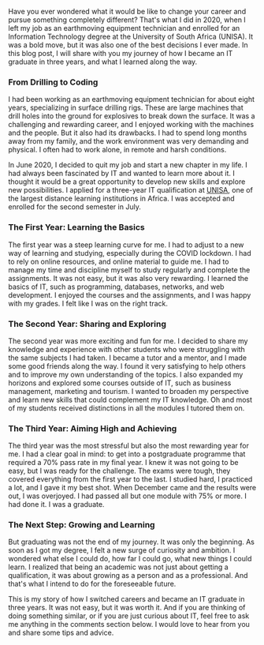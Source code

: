 Have you ever wondered what it would be like to change your career and pursue something completely different? That's
what I did in 2020, when I left my job as an earthmoving equipment technician and enrolled for an Information Technology
degree at the University of South Africa (UNISA). It was a bold move, but it was also one of the best decisions I ever
made. In this blog post, I will share with you my journey of how I became an IT graduate in three years, and what I
learned along the way.

### From Drilling to Coding

I had been working as an earthmoving equipment technician for about eight years, specializing in surface drilling rigs.
These are large machines that drill holes into the ground for explosives to break down the surface. It was a challenging
and rewarding career, and I enjoyed working with the machines and the people. But it also had its drawbacks. I had to
spend long months away from my family, and the work environment was very demanding and physical. I often had to work
alone, in remote and harsh conditions.

In June 2020, I decided to quit my job and start a new chapter in my life. I had always been fascinated by IT and wanted
to learn more about it. I thought it would be a great opportunity to develop new skills and explore new possibilities. I
applied for a three-year IT qualification at [UNISA](https://www.unisa.ac.za), one of the largest distance learning
institutions in Africa. I was
accepted and enrolled for the second semester in July.

### The First Year: Learning the Basics

The first year was a steep learning curve for me. I had to adjust to a new way of learning and studying, especially
during the COVID lockdown. I had to rely on online resources, and online material to guide me. I
had to manage my time and discipline myself to study regularly and complete the assignments. It was not easy, but it was
also very rewarding. I learned the basics of IT, such as programming, databases, networks, and web development. I
enjoyed the courses and the assignments, and I was happy with my grades. I felt like I was on the right track.

### The Second Year: Sharing and Exploring

The second year was more exciting and fun for me. I decided to share my knowledge and experience with other students who
were struggling with the same subjects I had taken. I became a tutor and a mentor, and I made some good friends along
the way. I found it very satisfying to help others and to improve my own understanding of the topics. I also expanded my
horizons and explored some courses outside of IT, such as business management, marketing and tourism. I wanted to
broaden my perspective and learn new skills that could complement my IT knowledge. Oh and most of my students received distinctions
in all the modules I tutored them on.

### The Third Year: Aiming High and Achieving

The third year was the most stressful but also the most rewarding year for me. I had a clear goal in mind: to get into a
postgraduate programme that required a 70% pass rate in my final year. I knew it was not going to be easy, but I was
ready for the challenge. The exams were tough, they covered everything from the first year to the last. I studied hard,
I practiced a lot, and I gave it my best shot. When December came and the results were out, I was overjoyed. I had
passed all but one module with 75% or more. I had done it. I was a graduate.

### The Next Step: Growing and Learning

But graduating was not the end of my journey. It was only the beginning. As soon as I got my degree, I felt a new surge
of curiosity and ambition. I wondered what else I could do, how far I could go, what new things I could learn. I
realized that being an academic was not just about getting a qualification, it was about growing as a person and as a
professional. And that's what I intend to do for the foreseeable future.

This is my story of how I switched careers and became an IT graduate in three years. It was not easy, but it was worth
it. And if you are thinking of doing something similar, or if you are just curious about IT, feel free to ask me
anything in the comments section below. I would love to hear from you and share some tips and advice.
